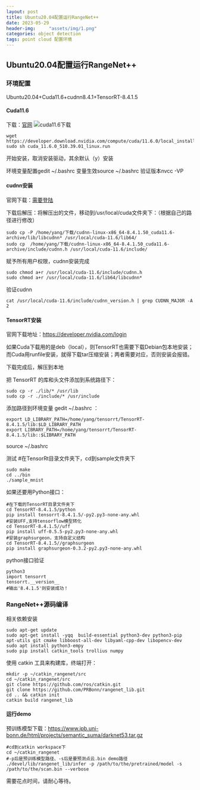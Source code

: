 ```yaml
---
layout: post
title: Ubuntu20.04配置运行RangeNet++
date: 2023-05-29
header-img: 	"assets/img/1.png"
categories: object detection
tags: point cloud 配置环境
---
```



## Ubuntu20.04配置运行RangeNet++

### 环境配置

Ubuntu20.04+Cuda11.6+cudnn8.4.1+TensorRT-8.4.1.5

#### Cuda11.6

下载：[官网](https://link.csdn.net/?target=https%3A%2F%2Fdeveloper.nvidia.com%2Fcuda-toolkit-archive)
![cuda11.6下载](https://img-blog.csdnimg.cn/47f1d302594243068e26743fe3110d42.png)

```
wget https://developer.download.nvidia.com/compute/cuda/11.6.0/local_installers/cuda_11.6.0_510.39.01_linux.run
sudo sh cuda_11.6.0_510.39.01_linux.run
```

开始安装，取消安装驱动，其余默认（y）安装

环境变量配置gedit ~/.bashrc
变量生效source ~/.bashrc
验证版本nvcc -VP
#### cudnn安装

官网下载：[需要登陆](https://developer.nvidia.com/cudnn)

下载后解压：将解压出的文件，移动到/usr/local/cuda文件夹下：（根据自己的路径进行修改）

```
sudo cp -P /home/yang/下载/cudnn-linux-x86_64-8.4.1.50_cuda11.6-archive/lib/libcudnn* /usr/local/cuda-11.6/lib64/
sudo cp  /home/yang/下载/cudnn-linux-x86_64-8.4.1.50_cuda11.6-archive/include/cudnn.h /usr/local/cuda-11.6/include/
```

赋予所有用户权限，cudnn安装完成

```
sudo chmod a+r /usr/local/cuda-11.6/include/cudnn.h
sudo chmod a+r /usr/local/cuda-11.6/lib64/libcudnn*
```

验证cudnn

```
cat /usr/local/cuda-11.6/include/cudnn_version.h | grep CUDNN_MAJOR -A 2
```

#### TensorRT安装

官网下载地址：https://developer.nvidia.com/login

如果Cuda下载用的是deb（local），则TensorRT也需要下载Debian包本地安装；而Cuda用runfile安装，就得下载tar压缩安装；两者需要对应，否则安装会报错。

下载完成后，解压到本地

把 TensorRT 的库和头文件添加到系统路径下：

```
sudo cp -r ./lib/* /usr/lib
sudo cp -r ./include/* /usr/include
```

添加路径到环境变量 gedit ~/.bashrc ：

```
export LD_LIBRARY_PATH=/home/yang/tensorrt/TensorRT-8.4.1.5/lib:$LD_LIBRARY_PATH
export LIBRARY_PATH=/home/yang/tensorrt/TensorRT-8.4.1.5/lib::$LIBRARY_PATH
```

source ~/.bashrc

测试
#在TensorRt目录文件夹下，cd到sample文件夹下

```
sudo make
cd ../bin
./sample_mnist
```

如果还要用Python接口：

```
#在下载的TensorRT目录文件夹下
cd TensorRT-8.4.1.5/python
pip install tensorrt-8.4.1.5/-py2.py3-none-any.whl 
#安装UFF,支持tensorflow模型转化
cd TensorRT-8.4.1.5//uff
pip install uff-0.5.5-py2.py3-none-any.whl 
#安装graphsurgeon，支持自定义结构
cd TensorRT-8.4.1.5//graphsurgeon
pip install graphsurgeon-0.3.2-py2.py3-none-any.whl
```

python接口验证

```
python3
import tensorrt
tensorrt.__version__
#输出'8.4.1.5'则安装成功！
```

### RangeNet++源码编译

相关依赖安装

```
sudo apt-get update 
sudo apt-get install -yqq  build-essential python3-dev python3-pip apt-utils git cmake libboost-all-dev libyaml-cpp-dev libopencv-dev
sudo apt install python3-empy
sudo pip install catkin_tools trollius numpy
```

使用 catkin 工具来构建库，终端打开：

```
mkdir -p ~/catkin_rangenet/src
cd ~/catkin_rangenet/src
git clone https://github.com/ros/catkin.git 
git clone https://github.com/PRBonn/rangenet_lib.git
cd .. && catkin init
catkin build rangenet_lib
```

#### 运行demo

预训练模型下载：https://www.ipb.uni-bonn.de/html/projects/semantic_suma/darknet53.tar.gz

```
#cd到catkin workspace下
cd ~/catkin_rangenet
#-p后是预训练模型路径、-s后是要预测点云.bin demo路径
./devel/lib/rangenet_lib/infer -p /path/to/the/pretrained/model -s /path/to/the/scan.bin --verbose
```

需要花点时间，请耐心等待。
